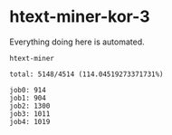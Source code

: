 # htext-miner-kor-3

Everything doing here is automated.

```
htext-miner

total: 5148/4514 (114.04519273371731%)

job0: 914
job1: 904
job2: 1300
job3: 1011
job4: 1019
```